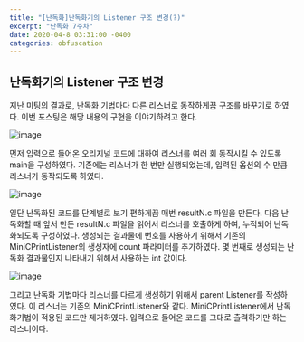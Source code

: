 ```yaml
---
title: "[난독화]난독화기의 Listener 구조 변경(?)"
excerpt: "난독화 7주차"
date: 2020-04-8 03:31:00 -0400
categories: obfuscation
---
```


## 난독화기의 Listener 구조 변경
지난 미팅의 결과로, 난독화 기법마다 다른 리스너로 동작하게끔 구조를 바꾸기로 하였다. 이번 포스팅은 해당 내용의 구현을 이야기하려고 한다.

![image](https://user-images.githubusercontent.com/33623107/78775733-ad400080-79d1-11ea-8bcd-51cf6d523264.png)

먼저 입력으로 들어온 오리지널 코드에 대하여 리스너를 여러 회 동작시킬 수 있도록 main을 구성하였다. 
기존에는 리스너가 한 번만 실행되었는데, 입력된 옵션의 수 만큼 리스너가 동작되도록 하였다.



![image](https://user-images.githubusercontent.com/33623107/78776546-fba1cf00-79d2-11ea-8126-f45fecbcd95d.png)

일단 난독화된 코드를 단계별로 보기 편하게끔 매번 resultN.c 파일을 만든다.
다음 난독화할 때 앞서 만든 resultN.c 파일을 읽어서 리스너를 호출하게 하여, 누적되어 난독화되도록 구성하였다.
생성되는 결과물에 번호를 사용하기 위해서 기존의 MiniCPrintListener의 생성자에 count 파라미터를 추가하였다.
몇 번째로 생성되는 난독화 결과물인지 나타내기 위해서 사용하는 int 값이다.


![image](https://user-images.githubusercontent.com/33623107/78776696-428fc480-79d3-11ea-90ed-c6822764aa20.png)

그리고 난독화 기법마다 리스너를 다르게 생성하기 위해서 parent Listener를 작성하였다. 이 리스너는 기존의 MiniCPrintListener와 같다.
MiniCPrintListener에서 난독화기법이 적용된 코드만 제거하였다. 입력으로 들어온 코드를 그대로 출력하기만 하는 리스너이다.

